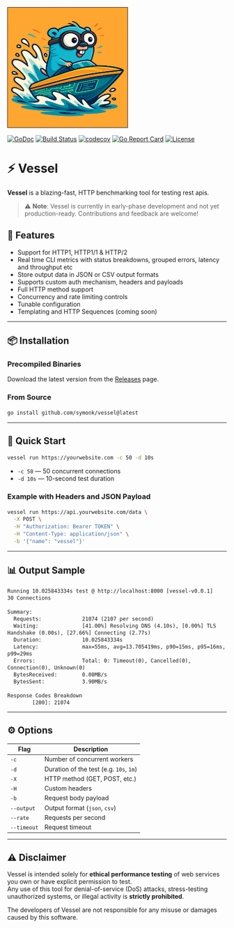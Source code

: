 <img src="https://github.com/symonk/vessel/blob/main/.github/images/vessel.png" border="1" width="275" height="275"/>

[![GoDoc](https://pkg.go.dev/badge/github.com/symonk/vessel)](https://pkg.go.dev/github.com/symonk/vessel)
[![Build Status](https://github.com/symonk/vessel/actions/workflows/go_test.yml/badge.svg)](https://github.com/symonk/vessel/actions/workflows/go_test.yml)
[![codecov](https://codecov.io/gh/symonk/vessel/branch/main/graph/badge.svg)](https://codecov.io/gh/symonk/vessel)
[![Go Report Card](https://goreportcard.com/badge/github.com/symonk/vessel)](https://goreportcard.com/report/github.com/symonk/vessel)
[![License](https://img.shields.io/badge/License-Apache_2.0-blue.svg)](https://github.com/symonk/vessel/blob/master/LICENSE)

# ⚡ Vessel

**Vessel** is a blazing-fast, HTTP benchmarking tool for testing rest apis.

> ⚠️ **Note**: Vessel is currently in early-phase development and not yet production-ready. Contributions and feedback are welcome!

## 🏁 Features

- Support for HTTP1, HTTP1/1 & HTTP/2
- Real time CLI metrics with status breakdowns, grouped errors, latency and throughput etc
- Store output data in JSON or CSV output formats
- Supports custom auth mechanism, headers and payloads
- Full HTTP method support
- Concurrency and rate limiting controls
- Tunable configuration
- Templating and HTTP Sequences (coming soon)

---

## 📦 Installation

### Precompiled Binaries

Download the latest version from the [Releases](https://github.com/symonk/vessel/releases) page.

### From Source

```bash
go install github.com/symonk/vessel@latest
```

---

## 🚀 Quick Start

```bash
vessel run https://yourwebsite.com -c 50 -d 10s
```

- `-c 50` — 50 concurrent connections
- `-d 10s` — 10-second test duration

### Example with Headers and JSON Payload

```bash
vessel run https://api.yourwebsite.com/data \
  -X POST \
  -H "Authorization: Bearer TOKEN" \
  -H "Content-Type: application/json" \
  -b '{"name": "vessel"}'
```

---

## 📊 Output Sample

```text
Running 10.025843334s test @ http://localhost:8000 [vessel-v0.0.1]
30 Connections

Summary:
  Requests:             21074 (2107 per second)
  Waiting:              [41.00%] Resolving DNS (4.10s), [0.00%] TLS Handshake (0.00s), [27.66%] Connecting (2.77s)
  Duration:             10.025843334s
  Latency:              max=55ms, avg=13.705419ms, p90=15ms, p95=16ms, p99=29ms
  Errors:               Total: 0: Timeout(0), Cancelled(0), Connection(0), Unknown(0)
  BytesReceived:        0.00MB/s
  BytesSent:            3.90MB/s

Response Codes Breakdown
        [200]: 21074
```

---

## ⚙️ Options

| Flag         | Description                            |
|--------------|----------------------------------------|
| `-c`         | Number of concurrent workers           |
| `-d`         | Duration of the test (e.g. `10s`, `1m`)|
| `-X`         | HTTP method (GET, POST, etc.)          |
| `-H`         | Custom headers                         |
| `-b`         | Request body payload                   |
| `--output`   | Output format (`json`, `csv`)          |
| `--rate`     | Requests per second                    |
| `--timeout`  | Request timeout                        |

---

## ⚠️ Disclaimer

Vessel is intended solely for **ethical performance testing** of web services you own or have explicit permission to test.  
Any use of this tool for denial-of-service (DoS) attacks, stress-testing unauthorized systems, or illegal activity is **strictly prohibited**.

The developers of Vessel are not responsible for any misuse or damages caused by this software.

